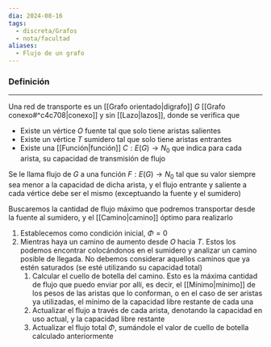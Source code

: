 ```yaml
---
dia: 2024-08-16
tags:
  - discreta/Grafos
  - nota/facultad
aliases:
  - Flujo de un grafo
---
```

### Definición
---
Una red de transporte es un [[Grafo orientado|digrafo]] $G$ [[Grafo conexo#^c4c708|conexo]] y sin [[Lazo|lazos]], donde se verifica que

* Existe un vértice $O$ fuente tal que solo tiene aristas salientes
* Existe un vértice $T$ sumidero tal que solo tiene aristas entrantes
* Existe una [[Función|función]] $C: E(G) \to N_0$ que indica para cada arista, su capacidad de transmisión de flujo

Se le llama flujo de $G$ a una función $F: E(G) \to N_0$ tal que su valor siempre sea menor a la capacidad de dicha arista, y el flujo entrante y saliente a cada vértice debe ser el mismo (exceptuando la fuente y el sumidero)

Buscaremos la cantidad de flujo máximo que podremos transportar desde la fuente al sumidero, y el [[Camino|camino]] óptimo para realizarlo

1. Establecemos como condición inicial, $\Phi = 0$
2. Mientras haya un camino de aumento desde $O$ hacia $T$. Estos los podemos encontrar colocándonos en el sumidero y analizar un camino posible de llegada. No debemos considerar aquellos caminos que ya estén saturados (se esté utilizando su capacidad total)
	1. Calcular el cuello de botella del camino. Esto es la máxima cantidad de flujo que puedo enviar por allí, es decir, el [[Mínimo|mínimo]] de los pesos de las aristas que lo conforman, o en el caso de ser aristas ya utilizadas, el mínimo de la capacidad libre restante de cada una
	2. Actualizar el flujo a través de cada arista, denotando la capacidad en uso actual, y la capacidad libre restante
	3. Actualizar el flujo total $\Phi$, sumándole el valor de cuello de botella calculado anteriormente